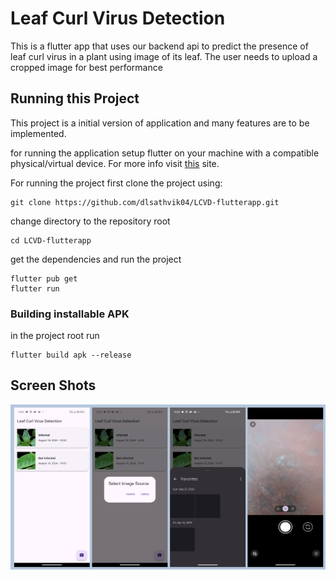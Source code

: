 # Leaf Curl Virus Detection

This is a flutter app that uses our backend api to predict the presence of leaf curl virus in a plant using image of its leaf. The user needs to upload a cropped image for best performance

## Running this Project

This project is a initial version of application and many features are to be implemented.

for running the application setup flutter on your machine with a compatible physical/virtual device. For more info visit [this](https://docs.flutter.dev/get-started/install) site.

For running the project first clone the project using:
```
git clone https://github.com/dlsathvik04/LCVD-flutterapp.git
```

change directory to the repository root
```
cd LCVD-flutterapp
```
get the dependencies and run the project
```
flutter pub get
flutter run
```
### Building installable APK

in the project root run 
```
flutter build apk --release
```

## Screen Shots
![alt text](image.png)

